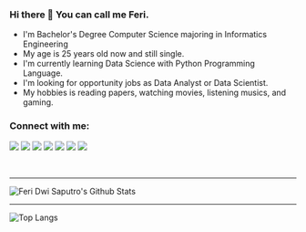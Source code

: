 ### Hi there 👋 You can call me Feri.

- I'm Bachelor's Degree Computer Science majoring in Informatics Engineering
- My age is 25 years old now and still single.
- I'm currently learning Data Science with Python Programming Language.
- I'm looking for opportunity jobs as Data Analyst or Data Scientist.
- My hobbies is reading papers, watching movies, listening musics, and gaming.

### Connect with me:

[<img src="https://img.shields.io/badge/Medium-12100E?style=for-the-badge&logo=medium&logoColor=white" />][medium]
[<img src="https://img.shields.io/badge/Facebook-1877F2?style=for-the-badge&logo=facebook&logoColor=white" />][facebook]
[<img src="https://img.shields.io/badge/Instagram-E4405F?style=for-the-badge&logo=instagram&logoColor=white" />][instagram]
[<img src="https://img.shields.io/badge/LinkedIn-0077B5?style=for-the-badge&logo=linkedin&logoColor=white" />][linkedin]
[<img src="https://img.shields.io/badge/WhatsApp-25D366?style=for-the-badge&logo=whatsapp&logoColor=white" />][whatsapp]
[<img src="https://img.shields.io/badge/Telegram-2CA5E0?style=for-the-badge&logo=telegram&logoColor=white" />][telegram]
[<img src="https://img.shields.io/badge/Gmail-D14836?style=for-the-badge&logo=gmail&logoColor=white" />][gmail]

[gmail]: mailto:feridwisa95@gmail.com
[medium]: https://www.medium.com/@ferids55
[linkedin]: https://www.linkedin.com/in/ferids
[instagram]: https://www.instagram.com/zierferi
[facebook]: https://www.facebook.com/feridwisa
[whatsapp]: https://wa.me/6289694855581
[telegram]: https://www.t.me.ferids55
<br/>

---
![Feri Dwi Saputro's Github Stats](https://github-readme-stats.vercel.app/api?username=ferids55&show_icons=true&theme=radical)<br>

---
![Top Langs](https://github-readme-stats.vercel.app/api/top-langs/?username=ferids55&layout=compact&theme=radical)


